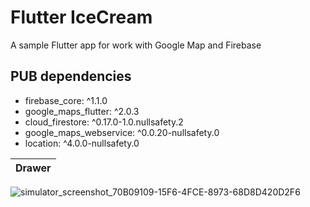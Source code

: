 # Flutter IceCream

A sample Flutter app for work with Google Map and Firebase 

## PUB dependencies
  * firebase_core: ^1.1.0
  * google_maps_flutter: ^2.0.3
  * cloud_firestore: ^0.17.0-1.0.nullsafety.2
  * google_maps_webservice: ^0.0.20-nullsafety.0
  * location: ^4.0.0-nullsafety.0
  
Drawer  |  
------------- | 
![simulator_screenshot_70B09109-15F6-4FCE-8973-68D8D420D2F6](https://user-images.githubusercontent.com/50651962/116626580-bdba7480-a960-11eb-91ba-eebdf24e75c2.png)
